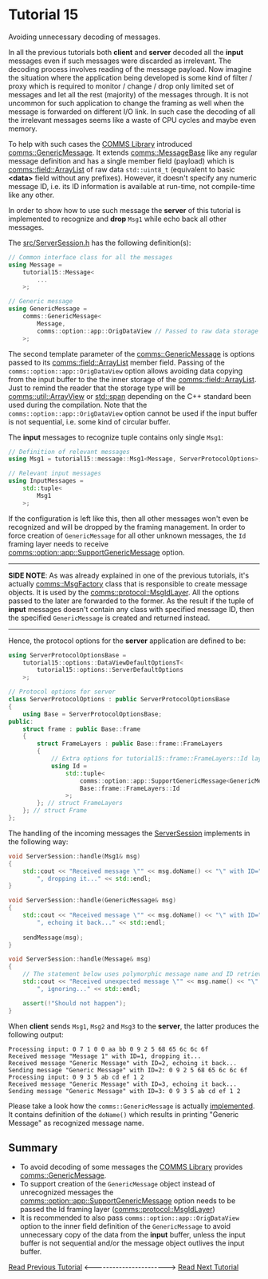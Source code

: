 # Tutorial 15
Avoiding unnecessary decoding of messages.

In all the previous tutorials both **client** and **server** decoded all the **input** messages
even if such messages were discarded as irrelevant. The decoding process involves reading of
the message payload. Now imagine the situation where the application being developed is 
some kind of filter / proxy which is required to monitor / change / drop only limited set 
of messages and let all the rest (majority) of the messages through. It is not uncommon for 
such application to change the framing as well when the message is forwarded on different I/O link.
In such case the decoding of all the irrelevant messages seems like a waste of CPU cycles and
maybe even memory.

To help with such cases the [COMMS Library](https://github.com/commschamp/comms_champion#comms-library)
introduced [comms::GenericMessage](https://commschamp.github.io/comms_doc/classcomms_1_1GenericMessage.html).
It extends [comms::MessageBase](https://commschamp.github.io/comms_doc/classcomms_1_1MessageBase.html)
like any regular message definition and has a single member field (payload) which is 
[comms::field::ArrayList](https://commschamp.github.io/comms_doc/classcomms_1_1field_1_1ArrayList.html)
of raw data `std::uint8_t` (equivalent to basic **&lt;data&gt;** field without any prefixes).
However, it doesn't specify any numeric message ID, i.e. its ID information is available at run-time,
not compile-time like any other.

In order to show how to use such message the **server** of this tutorial is implemented to 
recognize and **drop** `Msg1` while echo back all other messages.

The [src/ServerSession.h](src/ServerSession.h) has the following definition(s):
```cpp
// Common interface class for all the messages
using Message = 
    tutorial15::Message<
        ...
    >;

// Generic message
using GenericMessage = 
    comms::GenericMessage<
        Message,
        comms::option::app::OrigDataView // Passed to raw data storage field
    >;
```
The second template parameter of the [comms::GenericMessage](https://commschamp.github.io/comms_doc/classcomms_1_1GenericMessage.html)
is options passed to its [comms::field::ArrayList](https://commschamp.github.io/comms_doc/classcomms_1_1field_1_1ArrayList.html)
member field. Passing of the `comms::option::app::OrigDataView` option allows avoiding data copying from the
input buffer to the the inner storage of the [comms::field::ArrayList](https://commschamp.github.io/comms_doc/classcomms_1_1field_1_1ArrayList.html).
Just to remind the reader that the storage type will be [comms::util::ArrayView](https://commschamp.github.io/comms_doc/classcomms_1_1util_1_1ArrayView.html)
or [std::span](https://en.cppreference.com/w/cpp/container/span) depending on the C++ standard been used during the compilation.
Note that the `comms::option::app::OrigDataView` option cannot be used if the input buffer is not sequential, i.e.
some kind of circular buffer.

The **input** messages to recognize tuple contains only single `Msg1`:
```cpp
// Definition of relevant messages
using Msg1 = tutorial15::message::Msg1<Message, ServerProtocolOptions>;

// Relevant input messages
using InputMessages = 
    std::tuple<
        Msg1
    >;
```
If the configuration is left like this, then all other messages won't even be recognized and will be dropped by the 
framing management. In order to force creation of `GenericMessage` for all other unknown messages, the `Id` framing layer
needs to receive [comms::option::app::SupportGenericMessage](https://commschamp.github.io/comms_doc/options_8h.html)
option.

----

**SIDE NOTE**: As was already explained in one of the previous tutorials, it's actually 
[comms::MsgFactory](https://commschamp.github.io/comms_doc/classcomms_1_1MsgFactory.html)
class that is responsible to create message objects. It is used by the 
[comms::protocol::MsgIdLayer](https://commschamp.github.io/comms_doc/classcomms_1_1protocol_1_1MsgIdLayer.html). 
All the options passed to the later are forwarded to the former. As the result if 
the tuple of **input** messages doesn't contain any class with specified message ID, then the specified `GenericMessage` is 
created and returned instead.

----

Hence, the protocol options for the **server** application are defined to be:
```cpp
using ServerProtocolOptionsBase = 
    tutorial15::options::DataViewDefaultOptionsT<
        tutorial15::options::ServerDefaultOptions
    >;

// Protocol options for server
class ServerProtocolOptions : public ServerProtocolOptionsBase
{
    using Base = ServerProtocolOptionsBase;
public:
    struct frame : public Base::frame
    {
        struct FrameLayers : public Base::frame::FrameLayers
        {
            // Extra options for tutorial15::frame::FrameLayers::Id layer.
            using Id = 
                std::tuple<
                    comms::option::app::SupportGenericMessage<GenericMessage>,
                    Base::frame::FrameLayers::Id
                >;
        }; // struct FrameLayers
    }; // struct Frame
};
```
The handling of the incoming messages the [ServerSession](src/ServerSession.cpp) implements in 
the following way:
```cpp
void ServerSession::handle(Msg1& msg)
{
    std::cout << "Received message \"" << msg.doName() << "\" with ID=" << (unsigned)msg.doGetId() << 
        ", dropping it..." << std::endl;
}

void ServerSession::handle(GenericMessage& msg)
{
    std::cout << "Received message \"" << msg.doName() << "\" with ID=" << (unsigned)msg.doGetId() << 
        ", echoing it back..." << std::endl;
    
    sendMessage(msg);
}

void ServerSession::handle(Message& msg)
{
    // The statement below uses polymorphic message name and ID retrievals.
    std::cout << "Received unexpected message \"" << msg.name() << "\" with ID=" << (unsigned)msg.getId() << 
        ", ignoring..." << std::endl;

    assert(!"Should not happen");
}
```
When **client** sends `Msg1`, `Msg2` and `Msg3` to the **server**, the latter produces the following output:
```
Processing input: 0 7 1 0 0 aa bb 0 9 2 5 68 65 6c 6c 6f 
Received message "Message 1" with ID=1, dropping it...
Received message "Generic Message" with ID=2, echoing it back...
Sending message "Generic Message" with ID=2: 0 9 2 5 68 65 6c 6c 6f 
Processing input: 0 9 3 5 ab cd ef 1 2 
Received message "Generic Message" with ID=3, echoing it back...
Sending message "Generic Message" with ID=3: 0 9 3 5 ab cd ef 1 2 
```
Please take a look how the `comms::GenericMessage` is actually [implemented](https://commschamp.github.io/comms_doc/GenericMessage_8h_source.html).
It contains definition of the `doName()` which results in printing "Generic Message" as recognized message name.

## Summary
- To avoid decoding of some messages the [COMMS Library](https://github.com/commschamp/comms_champion#comms-library)
  provides [comms::GenericMessage](https://commschamp.github.io/comms_doc/classcomms_1_1GenericMessage.html).
- To support creation of the `GenericMessage` object instead of unrecognized messages the 
  [comms::option::app::SupportGenericMessage](https://commschamp.github.io/comms_doc/options_8h.html)
  option needs to be passed the Id framing layer ([comms::protocol::MsgIdLayer](https://commschamp.github.io/comms_doc/classcomms_1_1protocol_1_1MsgIdLayer.html))
- It is recommended to also pass `comms::option::app::OrigDataView` option to the inner field definition of 
  the `GenericMessage` to avoid unnecessary copy of the data from the **input** buffer, unless the 
  input buffer is not sequential and/or the message object outlives the input buffer.

[Read Previous Tutorial](../tutorial14) &lt;-----------------------&gt; [Read Next Tutorial](../tutorial16) 
